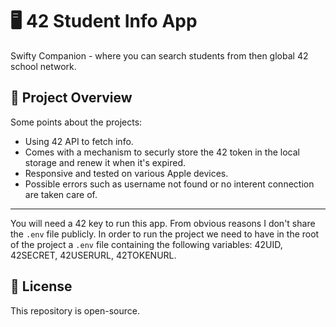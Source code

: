 # 🖥️ 42 Student Info App

Swifty Companion - where you can search students from then global 42 school network.


## 📌 Project Overview

Some points about the projects:

* Using 42 API to fetch info.
* Comes with a mechanism to securly store the 42 token in the local storage and renew it when it's expired.
* Responsive and tested on various Apple devices.
* Possible errors such as username not found or no interent connection are taken care of.

---

You will need a 42 key to run this app. From obvious reasons I don't share the ```.env``` file publicly. In order to run the project we need to have in the root of the project a ```.env``` file containing the following variables: 42UID, 42SECRET, 42USERURL, 42TOKENURL.

## 📜 License
This repository is open-source.
